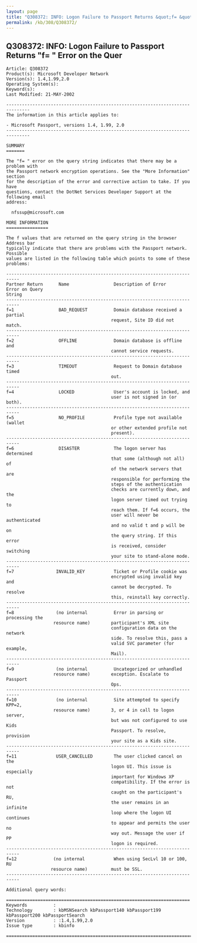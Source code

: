 ```yaml
---
layout: page
title: "Q308372: INFO: Logon Failure to Passport Returns &quot;f= &quot;  Error on the Quer"
permalink: /kb/308/Q308372/
---
```


## Q308372: INFO: Logon Failure to Passport Returns &quot;f= &quot;  Error on the Quer

	Article: Q308372
	Product(s): Microsoft Developer Network
	Version(s): 1.4,1.99,2.0
	Operating System(s): 
	Keyword(s): 
	Last Modified: 21-MAY-2002
	
	-------------------------------------------------------------------------------
	The information in this article applies to:
	
	- Microsoft Passport, versions 1.4, 1.99, 2.0 
	-------------------------------------------------------------------------------
	
	SUMMARY
	=======
	
	The "f= " error on the query string indicates that there may be a problem with
	the Passport network encryption operations. See the "More Information" section
	for the description of the error and corrective action to take. If you have
	questions, contact the DotNet Services Developer Support at the following email
	address:
	
	  nfssup@microsoft.com
	
	MORE INFORMATION
	================
	
	The f values that are returned on the query string in the browser Address bar
	typically indicate that there are problems with the Passport network. Possible
	values are listed in the following table which points to some of these
	problems:
	
	---------------------------------------------------------------------------
	Partner Return      Name                 Description of Error
	Error on Query
	String
	---------------------------------------------------------------------------
	f=1                 BAD_REQUEST          Domain database received a partial
	                                        request, Site ID did not match.
	---------------------------------------------------------------------------
	f=2                 OFFLINE              Domain database is offline and 
	                                        cannot service requests.
	---------------------------------------------------------------------------
	f=3                 TIMEOUT              Request to Domain database timed
	                                        out.
	---------------------------------------------------------------------------
	f=4                 LOCKED               User's account is locked, and  
	                                        user is not signed in (or both).
	---------------------------------------------------------------------------
	f=5                 NO_PROFILE           Profile type not available (wallet
	                                        or other extended profile not
	                                        present).
	---------------------------------------------------------------------------
	f=6                 DISASTER             The logon server has determined 
	                                        that some (although not all) of
	                                        of the network servers that are 
	                                        responsible for performing the 
	                                        steps of the authentication
	                                        checks are currently down, and the
	                                        logon server timed out trying to
	                                        reach them. If f=6 occurs, the 
	                                        user will never be authenticated
	                                        and no valid t and p will be on
	                                        the query string. If this error
	                                        is received, consider switching
	                                        your site to stand-alone mode. 
	---------------------------------------------------------------------------
	f=7                INVALID_KEY           Ticket or Profile cookie was
	                                        encrypted using invalid key and
	                                        cannot be decrypted. To resolve
	                                        this, reinstall key correctly.
	---------------------------------------------------------------------------
	f=8                (no internal          Error in parsing or processing the
	                  resource name)        participant's XML site
	                                        configuration data on the network
	                                        side. To resolve this, pass a 
	                                        valid SVC parameter (for example,
	                                        Mail).  
	---------------------------------------------------------------------------
	f=9                (no internal          Uncategorized or unhandled
	                  resource name)        exception. Escalate to Passport
	                                        Ops.
	---------------------------------------------------------------------------
	f=10               (no internal          Site attempted to specify KPP=2,
	                  resource name)        3, or 4 in call to logon server, 
	                                        but was not configured to use Kids
	                                        Passport. To resolve, provision
	                                        your site as a Kids site.
	---------------------------------------------------------------------------
	f=11               USER_CANCELLED        The user clicked cancel on the 
	                                        logon UI. This issue is especially 
	                                        important for Windows XP 
	                                        compatibility. If the error is not
	                                        caught on the participant's RU,
	                                        the user remains in an infinite 
	                                        loop where the logon UI continues 
	                                        to appear and permits the user no 
	                                        way out. Message the user if PP  
	                                        logon is required.
	---------------------------------------------------------------------------
	f=12              (no internal           When using SecLvl 10 or 100, RU
	                 resource name)         must be SSL.
	---------------------------------------------------------------------------
	
	Additional query words:
	
	======================================================================
	Keywords          :  
	Technology        : kbMSNSearch kbPassport140 kbPassport199 kbPassport200 kbPassportSearch
	Version           : :1.4,1.99,2.0
	Issue type        : kbinfo
	
	=============================================================================
	

